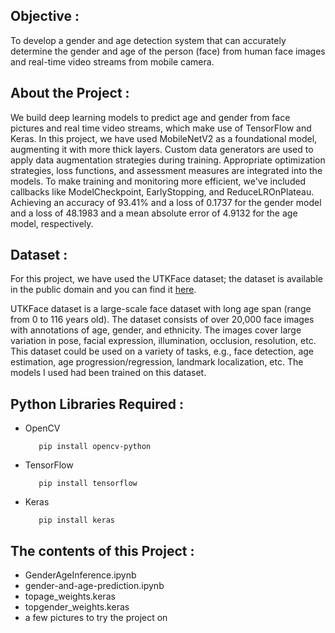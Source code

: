 <h2>Objective :</h2>
<p>To develop a gender and age detection system that can accurately determine the gender and age of the person (face) from human face images and real-time video streams from mobile camera.</p>

<h2>About the Project :</h2>
<p>We build deep learning models to predict age and gender from face pictures and real time video streams, which make use of TensorFlow and Keras. In this project, we have used MobileNetV2 as a foundational model, augmenting it with more thick layers. Custom data generators are used to apply data augmentation strategies during training. Appropriate optimization strategies, loss functions, and assessment measures are integrated into the models. To make training and monitoring more efficient, we've included callbacks like ModelCheckpoint, EarlyStopping, and ReduceLROnPlateau. Achieving an accuracy of 93.41% and a loss of 0.1737 for the gender model and a loss of 48.1983 and a mean absolute error of 4.9132 for the age model, respectively.</p>

<h2>Dataset :</h2>
<p>For this project, we have used the UTKFace dataset; the dataset is available in the public domain and you can find it <a href="https://www.kaggle.com/datasets/jangedoo/utkface-new">here</a>. 

UTKFace dataset is a large-scale face dataset with long age span (range from 0 to 116 years old). The dataset consists of over 20,000 face images with annotations of age, gender, and ethnicity. The images cover large variation in pose, facial expression, illumination, occlusion, resolution, etc. This dataset could be used on a variety of tasks, e.g., face detection, age estimation, age progression/regression, landmark localization, etc. The models I used had been trained on this dataset.</p>

<h2>Python Libraries Required :</h2>
<ul>
  <li>OpenCV</li>
  
       pip install opencv-python
</ul>
<ul>
 <li>TensorFlow</li>
  
       pip install tensorflow
</ul>
<ul>
 <li>Keras</li>
  
       pip install keras
</ul>

<h2>The contents of this Project :</h2>
<ul>
  <li>GenderAgeInference.ipynb</li>
  <li>gender-and-age-prediction.ipynb</li>
  <li>topage_weights.keras</li>
  <li>topgender_weights.keras</li>
  <li>a few pictures to try the project on</li>
 </ul>
